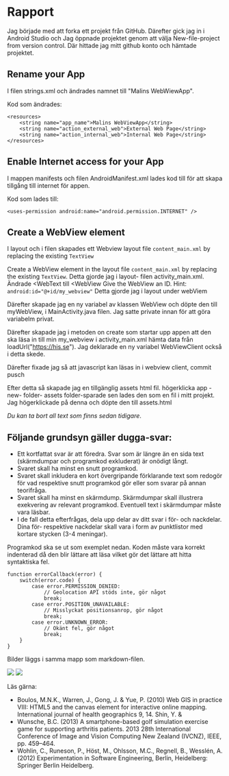 
# Rapport

Jag började med att forka ett projekt från GitHub. Därefter gick jag in i Android Studio och 
Jag öppnade projektet genom att välja New-file-project from version control. 
Där hittade jag mitt github konto och hämtade projektet. 

## Rename your App

I filen strings.xml och ändrades namnet till "Malins WebWiewApp".

Kod som ändrades:
```
<resources>
    <string name="app_name">Malins WebViewApp</string>
    <string name="action_external_web">External Web Page</string>
    <string name="action_internal_web">Internal Web Page</string>
</resources>

```
## Enable Internet access for your App

I mappen manifests och filen AndroidManifest.xml lades kod till för att skapa tillgång till internet för appen.

Kod som lades till:
```
<uses-permission android:name="android.permission.INTERNET" />

```

## Create a WebView element 

I layout och i filen  skapades ett Webview  layout file `content_main.xml` by replacing the existing `TextView`



Create a WebView element in the layout file `content_main.xml` by replacing the existing `TextView`.
Detta gjorde jag i layout- filen activity_main.xml. Ändrade <WebText till <WebView
Give the WebView an ID. Hint: `android:id="@+id/my_webview"` Detta gjorde jag i layout under webViem 

Därefter skapade jag en ny variabel av klassen WebView och döpte den till myWebView, i MainActivity.java filen. 
Jag satte private innan för att göra variabelm privat. 

Därefter skapade jag i metoden on create som startar upp appen att den ska läsa in till min my_webview i activity_main.xml
hämta data från loadUrl("https://his.se"). Jag deklarade en ny variabel WebViewClient också i detta skede. 

Därefter fixade jag så att javascript kan läsas in i webview client, commit pusch

Efter detta så skapade jag en tillgänglig assets html fil. högerklicka app -new- folder- assets folder-sparade 
sen lades den som en fil i mitt projekt. Jag högerklickade på denna och döpte den till assets.html








_Du kan ta bort all text som finns sedan tidigare_.

## Följande grundsyn gäller dugga-svar:

- Ett kortfattat svar är att föredra. Svar som är längre än en sida text (skärmdumpar och programkod exkluderat) är onödigt långt.
- Svaret skall ha minst en snutt programkod.
- Svaret skall inkludera en kort övergripande förklarande text som redogör för vad respektive snutt programkod gör eller som svarar på annan teorifråga.
- Svaret skall ha minst en skärmdump. Skärmdumpar skall illustrera exekvering av relevant programkod. Eventuell text i skärmdumpar måste vara läsbar.
- I de fall detta efterfrågas, dela upp delar av ditt svar i för- och nackdelar. Dina för- respektive nackdelar skall vara i form av punktlistor med kortare stycken (3-4 meningar).

Programkod ska se ut som exemplet nedan. Koden måste vara korrekt indenterad då den blir lättare att läsa vilket gör det lättare att hitta syntaktiska fel.

```
function errorCallback(error) {
    switch(error.code) {
        case error.PERMISSION_DENIED:
            // Geolocation API stöds inte, gör något
            break;
        case error.POSITION_UNAVAILABLE:
            // Misslyckat positionsanrop, gör något
            break;
        case error.UNKNOWN_ERROR:
            // Okänt fel, gör något
            break;
    }
}
```

Bilder läggs i samma mapp som markdown-filen.

![](Screenshot_20230404_123544.png)
![](Screenshot_20230404_124259.png)


Läs gärna:

- Boulos, M.N.K., Warren, J., Gong, J. & Yue, P. (2010) Web GIS in practice VIII: HTML5 and the canvas element for interactive online mapping. International journal of health geographics 9, 14. Shin, Y. &
- Wunsche, B.C. (2013) A smartphone-based golf simulation exercise game for supporting arthritis patients. 2013 28th International Conference of Image and Vision Computing New Zealand (IVCNZ), IEEE, pp. 459–464.
- Wohlin, C., Runeson, P., Höst, M., Ohlsson, M.C., Regnell, B., Wesslén, A. (2012) Experimentation in Software Engineering, Berlin, Heidelberg: Springer Berlin Heidelberg.
